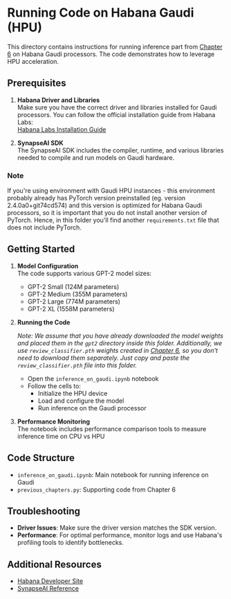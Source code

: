 # Running Code on Habana Gaudi (HPU)

This directory contains instructions for running inference part from [Chapter 6](../../../ch06/01_main-chapter-code/ch06.ipynb) on Habana Gaudi processors. The code demonstrates how to leverage HPU acceleration.

## Prerequisites

1. **Habana Driver and Libraries**  
   Make sure you have the correct driver and libraries installed for Gaudi processors. You can follow the official installation guide from Habana Labs:  
   [Habana Labs Installation Guide](https://docs.habana.ai/en/latest/Installation_Guide/index.html)

2. **SynapseAI SDK**  
   The SynapseAI SDK includes the compiler, runtime, and various libraries needed to compile and run models on Gaudi hardware.

### Note
If you're using environment with Gaudi HPU instances - this environment probably already has PyTorch version preinstalled (eg. version 2.4.0a0+git74cd574) and this version is optimized for Habana Gaudi processors, so it is important that you do not install another version of PyTorch. Hence, in this folder you'll find another `requirements.txt` file that does not include PyTorch.


## Getting Started
1. **Model Configuration**  
   The code supports various GPT-2 model sizes:
   - GPT-2 Small (124M parameters)
   - GPT-2 Medium (355M parameters)
   - GPT-2 Large (774M parameters)
   - GPT-2 XL (1558M parameters)

2. **Running the Code**

   *Note: We assume that you have already downloaded the model weights and placed them in the `gpt2` directory inside this folder. Additionally, we use `review_classifier.pth` weights created in [Chapter 6](../../../ch06/01_main-chapter-code/ch06.ipynb), so you don't need to download them separately. Just copy and paste the `review_classifier.pth` file into this folder.*
   - Open the `inference_on_gaudi.ipynb` notebook
   - Follow the cells to:
     - Initialize the HPU device
     - Load and configure the model
     - Run inference on the Gaudi processor

3. **Performance Monitoring**  
   The notebook includes performance comparison tools to measure inference time on CPU vs HPU

## Code Structure

- `inference_on_gaudi.ipynb`: Main notebook for running inference on Gaudi
- `previous_chapters.py`: Supporting code from Chapter 6

## Troubleshooting

- **Driver Issues**: Make sure the driver version matches the SDK version.
- **Performance**: For optimal performance, monitor logs and use Habana's profiling tools to identify bottlenecks.

## Additional Resources

- [Habana Developer Site](https://developer.habana.ai/)  
- [SynapseAI Reference](https://docs.habana.ai/en/latest/)  
